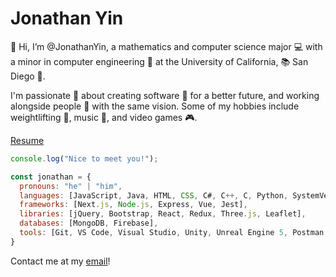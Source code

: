 # Jonathan Yin
👋 Hi, I’m @JonathanYin, a mathematics and computer science major 💻 with a minor in computer engineering 💾 at the University of California, 📚 San Diego 🔱.

I'm passionate 💞 about creating software 👾 for a better future, and working alongside people 💼 with the same vision. Some of my hobbies include weightlifting 🦾, music 🎹, and video games 🎮. 

[Resume](Resume.pdf)

```javascript
console.log("Nice to meet you!");

const jonathan = {
  pronouns: "he" | "him",
  languages: [JavaScript, Java, HTML, CSS, C#, C++, C, Python, SystemVerilog, Haskell],
  frameworks: [Next.js, Node.js, Express, Vue, Jest],
  libraries: [jQuery, Bootstrap, React, Redux, Three.js, Leaflet],
  databases: [MongoDB, Firebase],
  tools: [Git, VS Code, Visual Studio, Unity, Unreal Engine 5, Postman, Agile]
}
```

Contact me at my [email](mailto:joyin@ucsd.edu)! 
<!---
JonathanYin/JonathanYin is a ✨ special ✨ repository because its `README.md` (this file) appears on your GitHub profile.
You can click the Preview link to take a look at your changes.
--->
